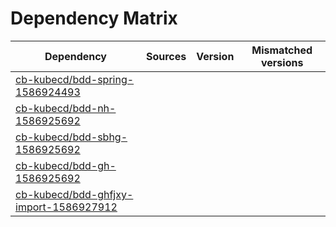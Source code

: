 # Dependency Matrix

Dependency | Sources | Version | Mismatched versions
---------- | ------- | ------- | -------------------
[cb-kubecd/bdd-spring-1586924493](https://github.com/cb-kubecd/bdd-spring-1586924493.git) |  | []() | 
[cb-kubecd/bdd-nh-1586925692](https://github.com/cb-kubecd/bdd-nh-1586925692.git) |  | []() | 
[cb-kubecd/bdd-sbhg-1586925692](https://github.com/cb-kubecd/bdd-sbhg-1586925692.git) |  | []() | 
[cb-kubecd/bdd-gh-1586925692](https://github.com/cb-kubecd/bdd-gh-1586925692.git) |  | []() | 
[cb-kubecd/bdd-ghfjxy-import-1586927912](https://github.com/cb-kubecd/bdd-ghfjxy-import-1586927912.git) |  | []() | 
